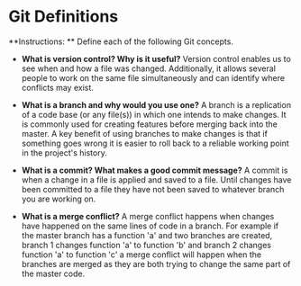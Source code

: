# Git Definitions

**Instructions: ** Define each of the following Git concepts.

* **What is version control?  Why is it useful?**
Version control enables us to see when and how a file was changed. Additionally, it allows several people to work on the same file simultaneously and can identify where conflicts may exist.

* **What is a branch and why would you use one?**
A branch is a replication of a code base (or any file(s)) in which one intends to make changes. It is commonly used for creating features before merging back into the master. A key benefit of using branches to make changes is that if something goes wrong it is easier to roll back to a reliable working point in the project's history.

* **What is a commit? What makes a good commit message?**
A commit is when a change in a file is applied and saved to a file. Until changes have been committed to a file they have not been saved to whatever branch you are working on.  

* **What is a merge conflict?**
A merge conflict happens when changes have happened on the same lines of code in a branch. For example if the master branch has a function 'a' and two branches are created, branch 1 changes function 'a' to function 'b' and branch 2 changes function 'a' to function 'c' a merge conflict will happen when the branches are merged as they are both trying to change the same part of the master code.
